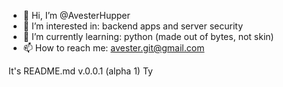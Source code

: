 - 👋 Hi, I’m @AvesterHupper
- 👀 I’m interested in: backend apps and server security
- 🌱 I’m currently learning: python (made out of bytes, not skin)
- 📫 How to reach me: avester.git@gmail.com


It's README.md v.0.0.1 (alpha 1)
Ty
